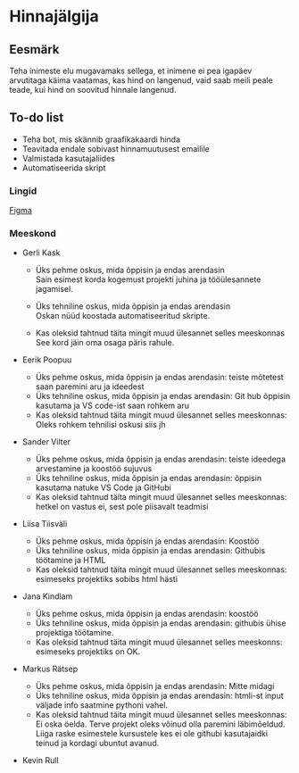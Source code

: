 # Hinnajälgija


## Eesmärk

Teha inimeste elu mugavamaks sellega, et inimene ei pea igapäev arvutitaga käima vaatamas, kas hind on langenud,
vaid saab meili peale teade, kui hind on soovitud hinnale langenud.

## To-do list

- Teha bot, mis skännib graafikakaardi hinda
- Teavitada endale sobivast hinnamuutusest emailile
- Valmistada kasutajaliides
- Automatiseerida skript

### Lingid


<a href="https://www.figma.com/file/8WvCoPgAxBblugCrT8ofdY/Spingo-Login-Signup-UI-Patterns-Community">Figma</a>

### Meeskond


- Gerli Kask
     - Üks pehme oskus, mida õppisin ja endas arendasin<br>
       Sain esimest korda kogemust projekti juhina ja tööülesannete jagamisel.
    
     - Üks tehniline oskus, mida õppisin ja endas arendasin<br>
       Oskan nüüd koostada automatiseeritud skripte.
       
     - Kas oleksid tahtnud täita mingit muud ülesannet selles meeskonnas<br>
       See kord jäin oma osaga päris rahule. 
      
- Eerik Poopuu
     - Üks pehme oskus, mida õppisin ja endas arendasin: teiste mõtetest saan paremini aru ja ideedest
     - Üks tehniline oskus, mida õppisin ja endas arendasin: Git hub õppisin kasutama ja VS code-ist saan rohkem aru
     - Kas oleksid tahtnud täita mingit muud ülesannet selles meeskonnas: Oleks rohkem tehnilisi oskusi siis jh
      
- Sander Vilter
     - Üks pehme oskus, mida õppisin ja endas arendasin: teiste ideedega arvestamine ja koostöö sujuvus
     - Üks tehniline oskus, mida õppisin ja endas arendasin: õppisin kasutama natuke VS Code ja GitHubi
     - Kas oleksid tahtnud täita mingit muud ülesannet selles meeskonnas: hetkel on vastus ei, sest pole piisavalt teadmisi
      
- Liisa Tiisväli
     - Üks pehme oskus, mida õppisin ja endas arendasin: Koostöö 
     - Üks tehniline oskus, mida õppisin ja endas arendasin: Githubis töötamine ja HTML
    -  Kas oleksid tahtnud täita mingit muud ülesannet selles meeskonnas: esimeseks projektiks sobibs html hästi
      
- Jana Kindlam
    -  Üks pehme oskus, mida õppisin ja endas arendasin: koostöö
    -  Üks tehniline oskus, mida õppisin ja endas arendasin: githubis ühise projektiga töötamine.
    -  Kas oleksid tahtnud täita mingit muud ülesannet selles meeskonns: esimeseks projektiks on OK.
      
- Markus Rätsep
    -  Üks pehme oskus, mida õppisin ja endas arendasin: Mitte midagi
    -  Üks tehniline oskus, mida õppisin ja endas arendasin: htmli-st input väljade info saatmine pythoni vahel.
    -  Kas oleksid tahtnud täita mingit muud ülesannet selles meeskonnas: Ei oska öelda. Terve projekt oleks võinud olla paremini läbimõeldud. Liiga raske esimestele kursustele kes ei ole githubi kasutajaidki teinud ja kordagi ubuntut avanud.
      
- Kevin Rull




